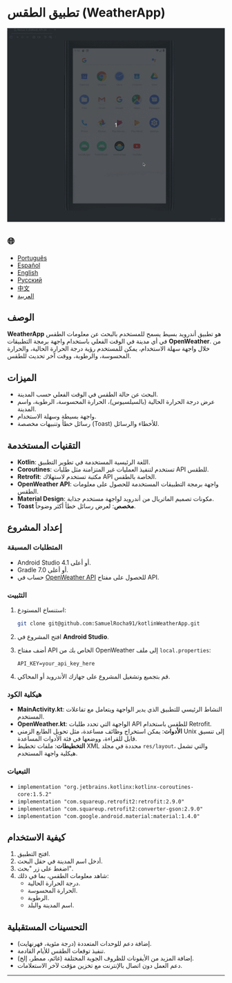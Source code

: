# تطبيق الطقس (WeatherApp)

![WeatherApp](./app/src/main/weather.gif)

<h2>🌐</h2>
<ul>
  <li><a href="https://github.com/SamuelRocha91/kotlinWeatherApp/blob/main/README.md" target="_blank">Português</a></li>
  <li><a href="https://github.com/SamuelRocha91/kotlinWeatherApp/blob/main/README_sp.md" target="_blank">Español</a></li>
  <li><a href="https://github.com/SamuelRocha91/kotlinWeatherApp/blob/main/README_en.md" target="_blank">English</a></li>
  <li><a href="https://github.com/SamuelRocha91/kotlinWeatherApp/blob/main/README_ru.md" target="_blank">Русский</a></li>
  <li><a href="https://github.com/SamuelRocha91/kotlinWeatherApp/blob/main/README_ch.md" target="_blank">中文</a></li>
  <li><a href="https://github.com/SamuelRocha91/kotlinWeatherApp/blob/main/README_ar.md" target="_blank">العربية</a></li>
</ul>

## الوصف

**WeatherApp** هو تطبيق أندرويد بسيط يسمح للمستخدم بالبحث عن معلومات الطقس في أي مدينة في الوقت الفعلي باستخدام واجهة برمجة التطبيقات **OpenWeather**. من خلال واجهة سهلة الاستخدام، يمكن للمستخدم رؤية درجة الحرارة الحالية، والحرارة المحسوسة، والرطوبة، ووقت آخر تحديث للطقس.

## الميزات

- البحث عن حالة الطقس في الوقت الفعلي حسب المدينة.
- عرض درجة الحرارة الحالية (بالسيلسيوس)، الحرارة المحسوسة، الرطوبة، واسم المدينة.
- واجهة بسيطة وسهلة الاستخدام.
- رسائل خطأ وتنبيهات مخصصة (Toast) للأخطاء والرسائل.

## التقنيات المستخدمة

- **Kotlin**: اللغة الرئيسية المستخدمة في تطوير التطبيق.
- **Coroutines**: تستخدم لتنفيذ العمليات غير المتزامنة مثل طلبات API للطقس.
- **Retrofit**: مكتبة تستخدم لاستهلاك API الخاصة بالطقس.
- **OpenWeather API**: واجهة برمجة التطبيقات المستخدمة للحصول على معلومات الطقس.
- **Material Design**: مكونات تصميم الماتريال من أندرويد لواجهة مستخدم جذابة.
- **Toast مخصص**: لعرض رسائل خطأ أكثر وضوحاً.

## إعداد المشروع

### المتطلبات المسبقة

- Android Studio 4.1 أو أعلى.
- Gradle 7.0 أو أعلى.
- حساب في [OpenWeather API](https://openweathermap.org/api) للحصول على مفتاح API.

### التثبيت

1. استنساخ المستودع:

   ```bash
   git clone git@github.com:SamuelRocha91/kotlinWeatherApp.git
   ```

2. افتح المشروع في **Android Studio**.

3. أضف مفتاح API الخاص بك من OpenWeather إلى ملف `local.properties`:

   ```
   API_KEY=your_api_key_here
   ```

4. قم بتجميع وتشغيل المشروع على جهازك الأندرويد أو المحاكي.

### هيكلية الكود

- **MainActivity.kt**: النشاط الرئيسي للتطبيق الذي يدير الواجهة ويتعامل مع تفاعلات المستخدم.
- **OpenWeather.kt**: الواجهة التي تحدد طلبات API للطقس باستخدام Retrofit.
- **الأدوات**: يمكن استخراج وظائف مساعدة، مثل تحويل الطابع الزمني Unix إلى تنسيق قابل للقراءة، ووضعها في فئة الأدوات المساعدة.
- **التخطيطات**: ملفات تخطيط XML محددة في مجلد `res/layout`، والتي تشمل هيكلية واجهة المستخدم.

### التبعيات

- `implementation "org.jetbrains.kotlinx:kotlinx-coroutines-core:1.5.2"`
- `implementation "com.squareup.retrofit2:retrofit:2.9.0"`
- `implementation "com.squareup.retrofit2:converter-gson:2.9.0"`
- `implementation "com.google.android.material:material:1.4.0"`

## كيفية الاستخدام

1. افتح التطبيق.
2. أدخل اسم المدينة في حقل البحث.
3. اضغط على زر "بحث".
4. شاهد معلومات الطقس، بما في ذلك:
    - درجة الحرارة الحالية.
    - الحرارة المحسوسة.
    - الرطوبة.
    - اسم المدينة والبلد.

## التحسينات المستقبلية

- إضافة دعم للوحدات المتعددة (درجة مئوية، فهرنهايت).
- تنفيذ توقعات الطقس للأيام القادمة.
- إضافة المزيد من الأيقونات للظروف الجوية المختلفة (غائم، ممطر، إلخ).
- دعم العمل دون اتصال بالإنترنت مع تخزين مؤقت لآخر الاستعلامات.

---